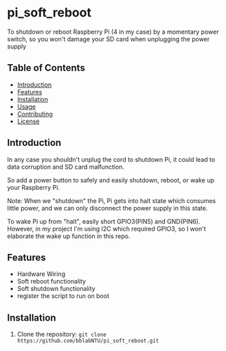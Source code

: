 # pi_soft_reboot

To shutdown or reboot Raspberry Pi (4 in my case) by a momentary power switch, so you won't damage your SD card when unplugging the power supply

## Table of Contents

- [Introduction](#introduction)
- [Features](#features)
- [Installation](#installation)
- [Usage](#usage)
- [Contributing](#contributing)
- [License](#license)

## Introduction

In any case you shouldn't unplug the cord to shutdown Pi, it could lead to data corruption and SD card malfunction.

So add a power button to safely and easily shutdown, reboot, or wake up your Raspberry Pi.

Note: When we "shutdown" the Pi, Pi gets into halt state which consumes little power, and we can only disconnect the power supply in this state.

To wake Pi up from "halt", easily short GPIO3(PIN5) and GND(PIN6). However, in my project I'm using I2C which required GPIO3, so I won't elaborate the wake up function in this repo.

## Features

- Hardware Wiring
- Soft reboot functionality 
- Soft shutdown functionality
- register the script to run on boot

## Installation

1. Clone the repository:
```git clone https://github.com/bblabNTU/pi_soft_reboot.git```

